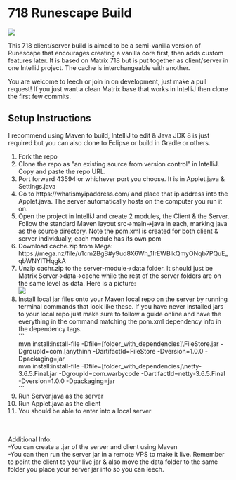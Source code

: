 # 718 Runescape Build
<img src="https://i.gyazo.com/3043a41874f6a791cb2899cb36e794f1.png">
<p>This 718 client/server build is aimed to be a semi-vanilla version of Runescape that encourages creating a vanilla core first, then adds custom features later.
It is based on Matrix 718 but is put together as client/server in one IntelliJ project. The cache is interchangeable with another.</p>

You are welcome to leech or join in on development, just make a pull request! If you just want a clean Matrix base that works in IntelliJ then clone the first few commits.

<h2>Setup Instructions</h2>
<p>I recommend using Maven to build, IntelliJ to edit & Java JDK 8 is just required but you can also clone to Eclipse or build in Gradle or others.</p>
<ol>
<li>Fork the repo
<li>Clone the repo as "an existing source from version control" in IntelliJ. Copy and paste the repo URL.
<li>Port forward 43594 or whichever port you choose. It is in Applet.java & Settings.java
<li>Go to https://whatismyipaddress.com/ and place that ip address into the Applet.java. The server automatically hosts on the computer you run it on.
<li>Open the project in IntelliJ and create 2 modules, the Client & the Server. Follow the standard Maven layout src->main->java in each, marking java as the source directory.
Note the pom.xml is created for both client & server individually, each module has its own pom
<li>Download cache.zip from Mega: https://mega.nz/file/u1cm2BgB#y9ud8X6Wh_1IrEWBIkQmyONqb7PQuE_qbWNYlTHqgkA
<li>Unzip cachr.zip to the server-module->data folder. It should just be Matrix Server->data->cache while the rest of the server folders are on the same level as data. Here is a picture:<br> 
<img src="https://i.gyazo.com/2e95faffe500e88dd3eb5658efe717b7.png">
<li>Install local jar files onto your Maven local repo on the server by running terminal commands that look like these. If you have never installed jars to your local repo 
just make sure to follow a guide online and have the everything in the command matching the pom.xml dependency info in the dependency tags.
<br>```<br>
mvn install:install-file -Dfile=[folder_with_dependencies]\FileStore.jar -DgroupId=com.[anythinh -DartifactId=FileStore -Dversion=1.0.0 -Dpackaging=jar<br>
mvn install:install-file -Dfile=[folder_with_dependencies]\netty-3.6.5.Final.jar -DgroupId=com.warbycode -DartifactId=netty-3.6.5.Final -Dversion=1.0.0 -Dpackaging=jar
<br>```<br>
<li>Run Server.java as the server
<li>Run Applet.java as the client
<li>You should be able to enter into a local server
</ol>
  <br/><br/>
 Additional Info:<br>
 -You can create a .jar of the server and client using Maven<br>
 -You can then run the server jar in a remote VPS to make it live. Remember to point the client to your live jar & also move the data folder to the same folder 
 you place your server jar into so you can leech.
